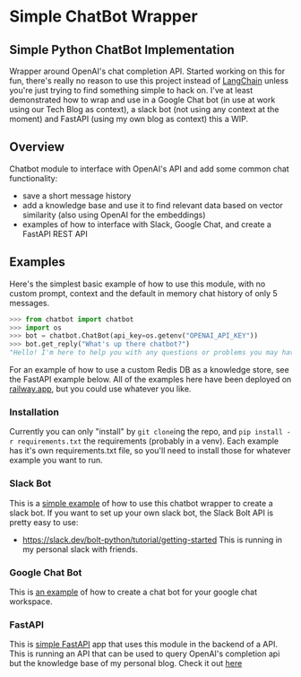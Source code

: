 # Simple ChatBot Wrapper
## Simple Python ChatBot Implementation
Wrapper around OpenAI's chat completion API. Started working on this for fun, there's
really no reason to use this project instead of [LangChain](https://docs.langchain.com/docs/)
unless you're just trying to find something simple to hack on. I've at least demonstrated
how to wrap and use in a Google Chat bot (in use at work using our Tech Blog as
context), a slack bot (not using any context at the moment) and FastAPI (using my own
blog as context) this a WIP.

## Overview
Chatbot module to interface with OpenAI's API and add some common chat functionality:
- save a short message history
- add a knowledge base and use it to find relevant data based on vector similarity (also
  using OpenAI for the embeddings)
- examples of how to interface with Slack, Google Chat, and create a FastAPI REST API

## Examples
Here's the simplest basic example of how to use this module, with no custom
prompt, context and the default in memory chat history of only 5 messages.
```python
>>> from chatbot import chatbot
>>> import os
>>> bot = chatbot.ChatBot(api_key=os.getenv("OPENAI_API_KEY"))
>>> bot.get_reply("What's up there chatbot?")
"Hello! I'm here to help you with any questions or problems you may have. How can I assist you today?"
```
For an example of how to use a custom Redis DB as a knowledge store, see the
FastAPI example below. All of the examples here have been deployed on
[railway.app](railway.app), but you could use whatever you like.

### Installation
Currently you can only "install" by `git clone`ing the repo, and
`pip install -r requirements.txt` the requirements (probably in a venv). Each
example has it's own requirements.txt file, so you'll need to install those for
whatever example you want to run.

### Slack Bot
This is a [simple example](https://github.com/heathhenley/ChatGPTBot/tree/main/examples/slack) of how to use this chatbot wrapper to create a slack bot.
If you want to set up your own slack bot, the Slack Bolt API is pretty easy to
use: 
- https://slack.dev/bolt-python/tutorial/getting-started
This is running in my personal slack with friends.

### Google Chat Bot
This is [an example](https://github.com/heathhenley/ChatGPTBot/tree/main/examples/google_chat) of how to create a chat bot for your google chat workspace.

### FastAPI
This is [simple FastAPI](https://github.com/heathhenley/ChatGPTBot/tree/main/examples/fast_api) app that uses this module in the backend of a API. This is running
an API that can be used to query OpenAI's completion api but the knowledge base of my
personal blog. Check it out [here](https://heathblogbot.up.railway.app/docs)
